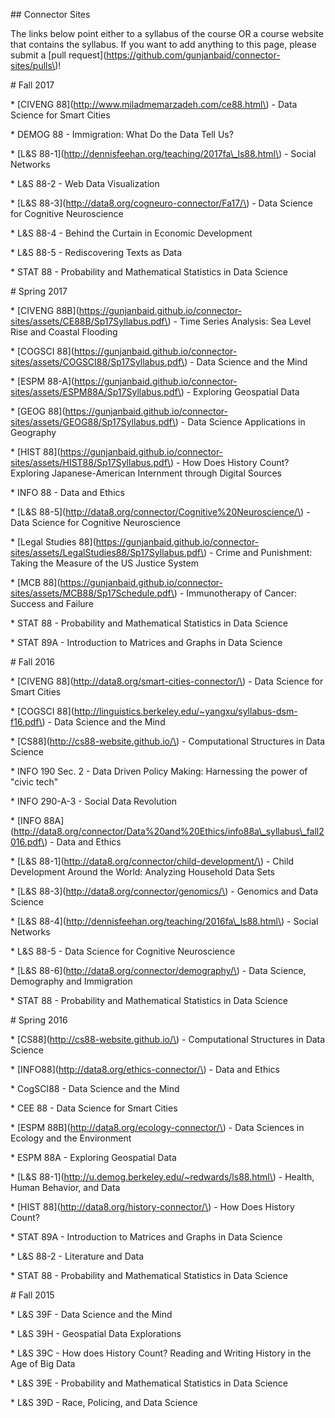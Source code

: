 \#\# Connector Sites



The links below point either to a syllabus of the course OR a course website that contains the syllabus. If you want to add anything to this page, please submit a \[pull request\]\(https://github.com/gunjanbaid/connector-sites/pulls\)!



\# Fall 2017

\* \[CIVENG 88\]\(http://www.miladmemarzadeh.com/ce88.html\) - Data Science for Smart Cities

\* DEMOG 88 - Immigration: What Do the Data Tell Us?

\* \[L&S 88-1\]\(http://dennisfeehan.org/teaching/2017fa\_ls88.html\) - Social Networks

\* L&S 88-2 - Web Data Visualization 

\* \[L&S 88-3\]\(http://data8.org/cogneuro-connector/Fa17/\) - Data Science for Cognitive Neuroscience

\* L&S 88-4 - Behind the Curtain in Economic Development

\* L&S 88-5 - Rediscovering Texts as Data

\* STAT 88 - Probability and Mathematical Statistics in Data Science



\# Spring 2017

\* \[CIVENG 88B\]\(https://gunjanbaid.github.io/connector-sites/assets/CE88B/Sp17Syllabus.pdf\) - Time Series Analysis: Sea Level Rise and Coastal Flooding

\* \[COGSCI 88\]\(https://gunjanbaid.github.io/connector-sites/assets/COGSCI88/Sp17Syllabus.pdf\) - Data Science and the Mind

\* \[ESPM 88-A\]\(https://gunjanbaid.github.io/connector-sites/assets/ESPM88A/Sp17Syllabus.pdf\) - Exploring Geospatial Data

\* \[GEOG 88\]\(https://gunjanbaid.github.io/connector-sites/assets/GEOG88/Sp17Syllabus.pdf\) - Data Science Applications in Geography

\* \[HIST 88\]\(https://gunjanbaid.github.io/connector-sites/assets/HIST88/Sp17Syllabus.pdf\) - How Does History Count? Exploring Japanese-American Internment through Digital Sources

\* INFO 88 - Data and Ethics

\* \[L&S 88-5\]\(http://data8.org/connector/Cognitive%20Neuroscience/\) - Data Science for Cognitive Neuroscience

\* \[Legal Studies 88\]\(https://gunjanbaid.github.io/connector-sites/assets/LegalStudies88/Sp17Syllabus.pdf\) - Crime and Punishment: Taking the Measure of the US Justice System

\* \[MCB 88\]\(https://gunjanbaid.github.io/connector-sites/assets/MCB88/Sp17Schedule.pdf\) - Immunotherapy of Cancer: Success and Failure

\* STAT 88 - Probability and Mathematical Statistics in Data Science

\* STAT 89A - Introduction to Matrices and Graphs in Data Science



\# Fall 2016

\* \[CIVENG 88\]\(http://data8.org/smart-cities-connector/\) - Data Science for Smart Cities

\* \[COGSCI 88\]\(http://linguistics.berkeley.edu/~yangxu/syllabus-dsm-f16.pdf\) - Data Science and the Mind

\* \[CS88\]\(http://cs88-website.github.io/\) - Computational Structures in Data Science

\* INFO 190 Sec. 2 - Data Driven Policy Making: Harnessing the power of "civic tech"

\* INFO 290-A-3 - Social Data Revolution

\* \[INFO 88A\]\(http://data8.org/connector/Data%20and%20Ethics/info88a\_syllabus\_fall2016.pdf\) - Data and Ethics

\* \[L&S 88-1\]\(http://data8.org/connector/child-development/\) - Child Development Around the World: Analyzing Household Data Sets

\* \[L&S 88-3\]\(http://data8.org/connector/genomics/\) - Genomics and Data Science

\* \[L&S 88-4\]\(http://dennisfeehan.org/teaching/2016fa\_ls88.html\) - Social Networks

\* L&S 88-5 - Data Science for Cognitive Neuroscience

\* \[L&S 88-6\]\(http://data8.org/connector/demography/\) - Data Science, Demography and Immigration

\* STAT 88 - Probability and Mathematical Statistics in Data Science





\# Spring 2016

\* \[CS88\]\(http://cs88-website.github.io/\) - Computational Structures in Data Science

\* \[INFO88\]\(http://data8.org/ethics-connector/\) - Data and Ethics

\* CogSCI88 - Data Science and the Mind

\* CEE 88 - Data Science for Smart Cities

\* \[ESPM 88B\]\(http://data8.org/ecology-connector/\) - Data Sciences in Ecology and the Environment

\* ESPM 88A - Exploring Geospatial Data

\* \[L&S 88-1\]\(http://u.demog.berkeley.edu/~redwards/ls88.html\) - Health, Human Behavior, and Data

\* \[HIST 88\]\(http://data8.org/history-connector/\) - How Does History Count?

\* STAT 89A - Introduction to Matrices and Graphs in Data Science

\* L&S 88-2 - Literature and Data

\* STAT 88 - Probability and Mathematical Statistics in Data Science



\# Fall 2015

\* L&S 39F - Data Science and the Mind

\* L&S 39H - Geospatial Data Explorations

\* L&S 39C - How does History Count? Reading and Writing History in the Age of Big Data

\* L&S 39E - Probability and Mathematical Statistics in Data Science

\* L&S 39D - Race, Policing, and Data Science

